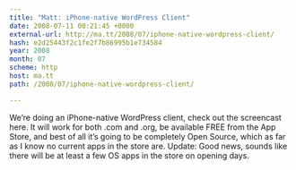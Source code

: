 ```yaml
---
title: "Matt: iPhone-native WordPress Client"
date: 2008-07-11 00:21:45 +0000
external-url: http://ma.tt/2008/07/iphone-native-wordpress-client/
hash: e2d25443f2c1fe2f7b86995b1e734584
year: 2008
month: 07
scheme: http
host: ma.tt
path: /2008/07/iphone-native-wordpress-client/

---
```


We’re doing an iPhone-native WordPress client, check out the screencast here. It will work for both .com and .org, be available FREE from the App Store, and best of all it’s going to be completely Open Source, which
as far as I know no current apps in the store are. Update: Good news, sounds like there will be at least a few OS apps in the store on opening days.

